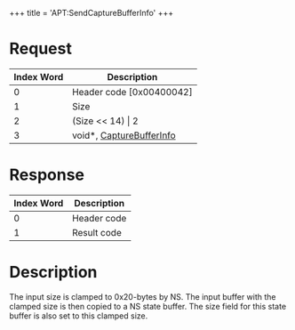 +++
title = 'APT:SendCaptureBufferInfo'
+++

# Request

| Index Word | Description                                                                   |
|------------|-------------------------------------------------------------------------------|
| 0          | Header code \[0x00400042\]                                                    |
| 1          | Size                                                                          |
| 2          | (Size \<\< 14) \| 2                                                           |
| 3          | void\*, [CaptureBufferInfo](NS_and_APT_Services#CaptureBufferInfo "wikilink") |

# Response

| Index Word | Description |
|------------|-------------|
| 0          | Header code |
| 1          | Result code |

# Description

The input size is clamped to 0x20-bytes by NS. The input buffer with the
clamped size is then copied to a NS state buffer. The size field for
this state buffer is also set to this clamped size.